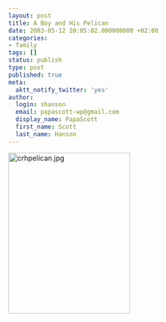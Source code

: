```yaml
---
layout: post
title: A Boy and His Pelican
date: 2003-05-12 20:05:02.000000000 +02:00
categories:
- family
tags: []
status: publish
type: post
published: true
meta:
  aktt_notify_twitter: 'yes'
author:
  login: shanson
  email: papascott-wp@gmail.com
  display_name: PapaScott
  first_name: Scott
  last_name: Hanson
---
```

<p><img alt="crhpelican.jpg" src="https://www.papascott.de/wordpress/wp-content/uploads/2003/05/crhpelican.jpg" width="244" height="323" border="0" /></p>
